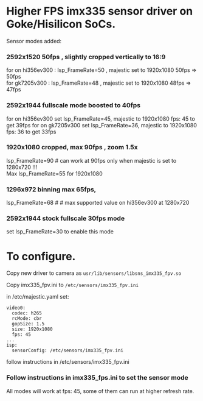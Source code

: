 # Higher FPS imx335 sensor driver on Goke/Hisilicon SoCs.
Sensor modes added:
### 2592x1520 50fps , slightly cropped vertically to 16:9
for on hi356ev300  : Isp_FrameRate=50 , majestic  set to 1920x1080 50fps =>  50fps  
for gk7205v300 : Isp_FrameRate=48 , majestic  set to 1920x1080 48fps =>  47fps 

### 2592x1944 fullscale mode boosted to 40fps
for on hi356ev300 set Isp_FrameRate=45, majestic to 1920x1080 fps: 45 to get 39fps
for on gk7205v300 set Isp_FrameRate=36, majestic to 1920x1080 fps: 36 to get 33fps

### 1920x1080 cropped, max 90fps , zoom 1.5x
Isp_FrameRate=90 # can work at 90fps only when majestic is set to 1280x720 !!!  
Max Isp_FrameRate=55 for 1920x1080 

### 1296x972 binning max 65fps, 
Isp_FrameRate=68 #  # max supported value on hi356ev300 at 1280x720

### 2592x1944 stock fullscale 30fps mode 
set Isp_FrameRate=30 to enable this mode


# To configure. 
Copy new driver to camera as ```usr/lib/sensors/libsns_imx335_fpv.so```

Copy imx335_fpv.ini to ```/etc/sensors/imx335_fpv.ini```

in /etc/majestic.yaml set:
```
video0:
  codec: h265
  rcMode: cbr
  gopSize: 1.5
  size: 1920x1080
  fps: 45
...
isp:
  sensorConfig: /etc/sensors/imx335_fpv.ini
```

follow instructions in /etc/sensors/imx335_fpv.ini



### Follow instructions in imx335_fps.ini to set the sensor mode
All modes will work at fps: 45, some of them can run at higher refresh rate.